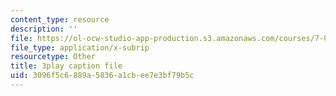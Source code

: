 ```yaml
---
content_type: resource
description: ''
file: https://ol-ocw-studio-app-production.s3.amazonaws.com/courses/7-01sc-fundamentals-of-biology-fall-2011/3096f5c6889a5836a1cbee7e3bf79b5c_zLGHH9Rwvlw.vtt
file_type: application/x-subrip
resourcetype: Other
title: 3play caption file
uid: 3096f5c6-889a-5836-a1cb-ee7e3bf79b5c
---
```

